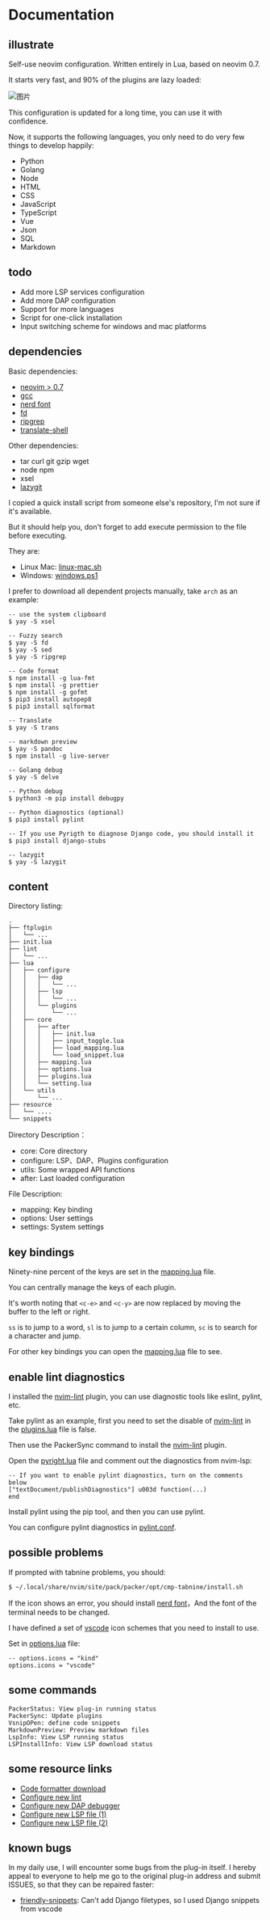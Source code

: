 # Documentation

## illustrate

Self-use neovim configuration. Written entirely in Lua, based on neovim 0.7.

It starts very fast, and 90% of the plugins are lazy loaded:

![图片](https://user-images.githubusercontent.com/81478335/160888684-419daafc-bdcd-48fd-af49-74950ebc0d21.png)

This configuration is updated for a long time, you can use it with confidence.

Now, it supports the following languages, you only need to do very few things to develop happily:

- Python
- Golang
- Node
- HTML
- CSS
- JavaScript
- TypeScript
- Vue
- Json
- SQL
- Markdown

## todo

- Add more LSP services configuration
- Add more DAP configuration
- Support for more languages
- Script for one-click installation
- Input switching scheme for windows and mac platforms

## dependencies

Basic dependencies:

- [neovim > 0.7](https://github.com/neovim/neovim)
- [gcc](https://gcc.gnu.org/)
- [nerd font](https://link.zhihu.com/?target=https%3A//www.nerdfonts.com/)
- [fd](https://link.zhihu.com/?target=https%3A//github.com/sharkdp/fd)
- [ripgrep](https://github.com/BurntSushi/ripgrep)
- [translate-shell](https://github.com/soimort/translate-shell)

Other dependencies:

- tar curl git gzip wget
- node npm
- xsel
- [lazygit](https://github.com/jesseduffield/lazygit)

I copied a quick install script from someone else's repository, I'm not sure if it's available.

But it should help you, don't forget to add execute permission to the file before executing.

They are:

- Linux Mac: [linux-mac.sh](./resource/linux-mac.sh)
- Windows: [windows.ps1](./resource/windows.ps1)

I prefer to download all dependent projects manually, take `arch` as an example:

```
-- use the system clipboard
$ yay -S xsel

-- Fuzzy search
$ yay -S fd
$ yay -S sed
$ yay -S ripgrep

-- Code format
$ npm install -g lua-fmt
$ npm install -g prettier
$ npm install -g gofmt
$ pip3 install autopep8
$ pip3 install sqlformat

-- Translate
$ yay -S trans

-- markdown preview
$ yay -S pandoc
$ npm install -g live-server

-- Golang debug
$ yay -S delve

-- Python debug
$ python3 -m pip install debugpy

-- Python diagnostics (optional)
$ pip3 install pylint

-- If you use Pyrigth to diagnose Django code, you should install it
$ pip3 install django-stubs

-- lazygit
$ yay -S lazygit
```

## content

Directory listing:

```
.
├── ftplugin
│   └── ...
├── init.lua
├── lint
│   └── ...
├── lua
│   ├── configure
│   │   ├── dap
│   │   │   └── ...
│   │   ├── lsp
│   │   │   └── ...
│   │   └── plugins
│   │       └── ...
│   ├── core
│   │   ├── after
│   │   │   ├── init.lua
│   │   │   ├── input_toggle.lua
│   │   │   ├── load_mapping.lua
│   │   │   └── load_snippet.lua
│   │   ├── mapping.lua
│   │   ├── options.lua
│   │   ├── plugins.lua
│   │   └── setting.lua
│   └── utils
│       └── ...
├── resource
│   └── ....
└── snippets
```

Directory Description：

- core: Core directory
- configure: LSP、DAP、Plugins configuration
- utils: Some wrapped API functions
- after: Last loaded configuration

File Description:

- mapping: Key binding
- options: User settings
- settings: System settings

## key bindings

Ninety-nine percent of the keys are set in the [mapping.lua](./lua/core/mapping.lua) file.

You can centrally manage the keys of each plugin.

It's worth noting that `<c-e>` and `<c-y>` are now replaced by moving the buffer to the left or right.

`ss` is to jump to a word, `sl` is to jump to a certain column, `sc` is to search for a character and jump.

For other key bindings you can open the [mapping.lua](./lua/core/mapping.lua) file to see.

## enable lint diagnostics

I installed the [nvim-lint](https://github.com/mfussenegger/nvim-lint) plugin, you can use diagnostic tools like eslint, pylint, etc.

Take pylint as an example, first you need to set the disable of [nvim-lint](https://github.com/mfussenegger/nvim-lint) in the [plugins.lua](./lua/core/plugins.lua) file is false.

Then use the PackerSync command to install the [nvim-lint](https://github.com/mfussenegger/nvim-lint) plugin.

Open the [pyright.lua](./lua/configure/lsp/pyright.lua) file and comment out the diagnostics from nvim-lsp:

````
-- If you want to enable pylint diagnostics, turn on the comments below
["textDocument/publishDiagnostics"] u003d function(...)
end
````

Install pylint using the pip tool, and then you can use pylint.

You can configure pylint diagnostics in [pylint.conf](./lint/pylint.conf).

## possible problems

If prompted with tabnine problems, you should:

```
$ ~/.local/share/nvim/site/pack/packer/opt/cmp-tabnine/install.sh
```

If the icon shows an error, you should install [nerd font](https://link.zhihu.com/?target=https%3A//www.nerdfonts.com/)，And the font of the terminal needs to be changed.

I have defined a set of [vscode](https://github.com/microsoft/vscode-codicons/raw/main/dist/codicon.ttf) icon schemes that you need to install to use.

Set in [options.lua](./lua/core/options.lua) file:

```
-- options.icons = "kind"
options.icons = "vscode"
```

## some commands

```
PackerStatus: View plug-in running status
PackerSync: Update plugins
VsnipOPen: define code snippets
MarkdownPreview: Preview markdown files
LspInfo: View LSP running status
LSPInstallInfo: View LSP download status
```

## some resource links

- [Code formatter download](https://github.com/sbdchd/neoformat#supported-filetypes)
- [Configure new lint](https://github.com/mfussenegger/nvim-lint)
- [Configure new DAP debugger](https://github.com/mfussenegger/nvim-dap/wiki/Debug-Adapter-installation)
- [Configure new LSP file (1)](https://github.com/williamboman/nvim-lsp-installer#available-lsps)
- [Configure new LSP file (2)](https://github.com/neovim/nvim-lspconfig/blob/master/doc/server_configurations.md)

## known bugs

In my daily use, I will encounter some bugs from the plug-in itself. I hereby appeal to everyone to help me go to the original plug-in address and submit ISSUES, so that they can be repaired faster:

- [friendly-snippets](https://github.com/rafamadriz/friendly-snippets): Can't add Django filetypes, so I used Django snippets from vscode
